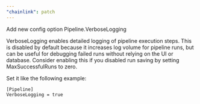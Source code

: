 ```yaml
---
"chainlink": patch
---
```


Add new config option Pipeline.VerboseLogging

VerboseLogging enables detailed logging of pipeline execution steps. This is
disabled by default because it increases log volume for pipeline runs, but can
be useful for debugging failed runs without relying on the UI or database.
Consider enabling this if you disabled run saving by setting MaxSuccessfulRuns
to zero.

Set it like the following example:

```
[Pipeline]
VerboseLogging = true
```
